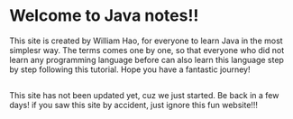 # Welcome to Java notes!!

This site is created by William Hao, for everyone to learn Java in the most simplesr way. The terms comes one by one, so that everyone who did not learn any programming language before can also learn this language step by step following this tutorial. Hope you have a fantastic journey!

##

This site has not been updated yet, cuz we just started. Be back in a few days!
if you saw this site by accident, just ignore this fun website!!!
